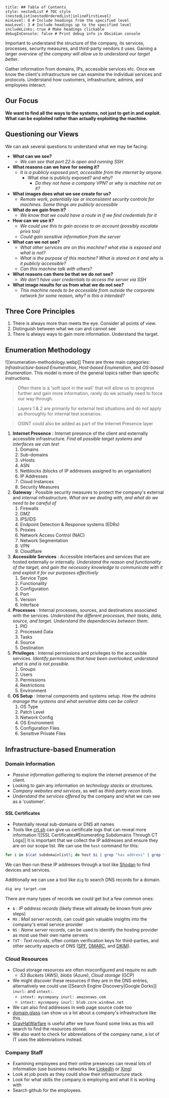 ```table-of-contents
title: ## Table of Contents
style: nestedList # TOC style (nestedList|nestedOrderedList|inlineFirstLevel)
minLevel: 0 # Include headings from the specified level
maxLevel: 3 # Include headings up to the specified level
includeLinks: true # Make headings clickable
debugInConsole: false # Print debug info in Obsidian console
```
Important to understand the structure of the company, its services, processes, security measures, and third-party vendors it uses. Gaining a larger *overview of the company will allow us to understand our target better*.

Gather information from domains, IPs, accessible services etc. Once we know the client's infrastructure we can examine the individual services and protocols. Understand how customers, infrastructure, admins, and employees interact.
## Our Focus
**We want to find all the ways to the systems, not just to get in and exploit.**
**What can be exploited rather than actually exploiting the machine.**

## Questioning our Views
We can ask several questions to understand what we may be facing:
- **What can we see?**
	- *We can see that port 22 is open and running SSH*
- **What reasons can we have for seeing it?**
	- *It is a publicly exposed port, accessible from the internet by anyone.*
		- What else is publicly exposed? and why?
			- *Do they not have a company VPN? or why is machine not on it?*
- **What images does what we see create for us?**
	- *Remote work, potentially lax or inconsistent security controls for machines. Some things are publicly accessible*
- **What do we gain from it?**
	- *We know that we could have a route in if we find credentials for it*
- **How can we use it?**
	- *We could use this to gain access to an account (possibly escalate privs too)*
	- *Could gain sensitive information from the server*
- **What can we not see?**
	- *What other services are on this machine? what else is exposed and what is not?*
	- *What is the purpose of this machine? What is stored on it and why is it publicly accessible?*
	- *Can this machine talk with others?*
- **What reasons can there be that we do not see?**
	- *We don't have user credentials to access the server via SSH*
- **What image results for us from what we do not see?**
	- *This machine needs to be accessible from outside the corporate network for some reason, why? is this a intended?*

## Three Core Principles
1. There is always more than meets the eye. Consider all points of view.
2. Distinguish between what we can and cannot see
3. There is always ways to gain more information. Understand the target.

## Enumeration Methodology
![[enumeration-methodology.webp]]
There are three main categories: *Infrastructure-based Enumeration*, *Host-based Enumeration*, and *OS-based Enumeration*. This model is more of the general topics rather than specific instructions.
> Often there is a 'soft spot in the wall' that will allow us to progress further and gain more information, rarely do we actually need to force our way through.

> Layers 1 & 2 are primarily for external test situations and do not apply as thoroughly for internal test scenarios.

> OSINT could also be added as part of the Internet Presence layer
1. **Internet Presence** : Internet presence of the client and externally accessible infrastructure. *Find all possible target systems and interfaces we can test*
	1. Domains
	2. Sub-domains
	3. vHosts
	4. ASN
	5. Netblocks (blocks of IP addresses assigned to an organisation)
	6. IP Addresses
	7. Cloud Instances
	8. Security Measures
2. **Gateway** : Possible security measures to protect the company's external and internal infrastructure. *What are we dealing with, and what do we need to be careful of*
	1. Firewalls
	2. DMZ
	3. IPS/IDS
	4. Endpoint Detection & Response systems (EDRs)
	5. Proxies
	6. Network Access Control (NAC)
	7. Network Segmentation
	8. VPN
	9. Cloudflare
3. **Accessible Services** : Accessible interfaces and services that are hosted externally or internally. *Understand the reason and functionality of the target, and gain the necessary knowledge to communicate with it and exploit it for our purposes effectively*
	1. Service Type
	2. Functionality
	3. Configuration
	4. Port
	5. Version
	6. Interface
4. **Processes** : Internal processes, sources, and destinations associated with the services. *Understand the different processes, their tasks, data, source, and target. Understand the dependencies between them.*
	1. PID
	2. Processed Data
	3. Tasks
	4. Source
	5. Destination
5. **Privileges** : Internal permissions and privileges to the accessible services. *Identify permissions that have been overlooked, understand what is and is not possible.*
	1. Groups
	2. Users
	3. Permissions
	4. Restrictions
	5. Environment
6. **OS Setup** : Internal components and systems setup. *How the admins manage the systems and what sensitive data can be collect*
	1. OS Type
	2. Patch Level
	3. Network Config
	4. OS Environment
	5. Configuration Files
	6. Sensitive Private Files

## Infrastructure-based Enumeration
### Domain Information
- *Passive information gathering* to explore the internet presence of the client.
- Looking to gain any information on *technology stacks* or structures.
- *Company websites and services*, as well as *third-party recon tools*.
- *Understand the services offered* by the company and what we can see as a 'customer'.
#### SSL Certificates
- Potentially reveal sub-domains or DNS alt names
- Tools like [crt.sh](https://crt.sh/) can give us certificate logs that can reveal more information
![[SSL Certificates#Enumerating Subdomains Through CT Logs]]
It is important that we collect the IP addresses and ensure they are on our scope list. We can use the `host` command for this:
```bash
for i in $(cat subdomainlist); do host $i | grep "has address" | grep target.com | cut -d" " -f1,4; done
```
We can then run these IP addresses through a tool like [Shodan](https://www.shodan.io/) to find devices and services.

Additionally we can use a tool like `dig` to search DNS records for a domain.
```bash
dig any target.com
```

There are many types of records we could get but a few common ones:
- `A` : *IP address records* (likely these will already be known from prev steps)
- `MX` : *Mail server records*, can could gain valuable insights into the company's email service provider
- `NS` : *Name server records*, can be used to identify the hosting provider as most use their own name servers
- `TXT` : *Text records*, often contain verification keys for third-parties, and other security aspects of DNS ([SPF](https://datatracker.ietf.org/doc/html/rfc7208), [DMARC](https://datatracker.ietf.org/doc/html/rfc7489), and [DKIM](https://datatracker.ietf.org/doc/html/rfc6376)).

### Cloud Resources
- Cloud storage resources are often misconfigured and require no auth
	- *S3 Buckets* (AWS), *blobs* (Azure), *Cloud storage* (GCP)
- We might discover these resources if they are in the DNS entries, alternatively we could use [[Search Engine Discovery|Google Dorks]] `inurl:` and `intext:`.
	- `intext: mycompany inurl: amazonaws.com`
	- `intext: mycompany inurl: blob.core.windows.net`
- We can also find addresses in web page source code too
- [domain.glass](https://domain.glass/) can show us a lot about a company's infrastructure like this.
- [GrayHatWarfare](https://buckets.grayhatwarfare.com/) is useful after we have found some links as this will search to find the resources stored.
- We also want to check for abbreviations of the company name, a lot of IT uses the abbreviations instead.

### Company Staff
- Examining employees and their online presences can reveal lots of information (use business networks like [LinkedIn](https://www.linkedin.com/) or [Xing](https://www.xing.de/))
- Look at job posts as they could show their infrastructure stack
- Look for what skills the company is employing and what it is working with
- Search github for the employees.